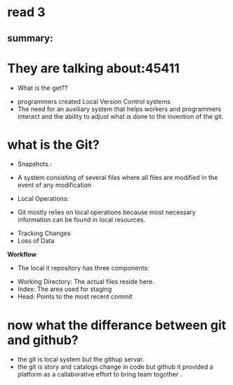 # read 3 

## summary:

# They are talking about:45411

- What is the get?? 
* programmers created Local Version Control systems
* The need for an auxiliary system that helps workers and programmers interact and the ability to adjust what is done to the invention of the git.

# what is the Git?
* Snapshots :
- A system consisting of several files where all files are modified in the event of any modification

* Local Operations:
- Git mostly relies on local operations because most necessary information can be found in local resources.

* Tracking Changes
* Loss of Data

**Workflow**
- The local it repository has three components:
* Working Directory: The actual files reside here.
* Index: The area used for staging
* Head: Points to the most recent commit

# now what the differance between git and github?
* the git is local system but the githup servar.
* the git is story and catalogs change in code but github it provided a platform as a callaborative effort to bring team togother .
